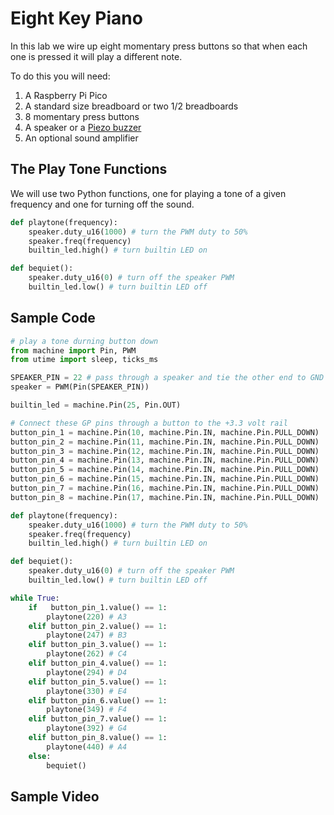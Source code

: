 # Eight Key Piano

In this lab we wire up eight momentary press buttons so that when each one is pressed it will play a different note.

To do this you will need:

1. A Raspberry Pi Pico
2. A standard size breadboard or two 1/2 breadboards
3. 8 momentary press buttons
4. A speaker or a [Piezo buzzer](https://en.wikipedia.org/wiki/Piezoelectric_speaker)
5. An optional sound amplifier

## The Play Tone Functions

We will use two Python functions, one for playing a tone of a given frequency and one for turning off the sound.

```py
def playtone(frequency):
    speaker.duty_u16(1000) # turn the PWM duty to 50%
    speaker.freq(frequency)
    builtin_led.high() # turn builtin LED on

def bequiet():
    speaker.duty_u16(0) # turn off the speaker PWM
    builtin_led.low() # turn builtin LED off
```

## Sample Code

```py
# play a tone durning button down
from machine import Pin, PWM
from utime import sleep, ticks_ms

SPEAKER_PIN = 22 # pass through a speaker and tie the other end to GND
speaker = PWM(Pin(SPEAKER_PIN))

builtin_led = machine.Pin(25, Pin.OUT)

# Connect these GP pins through a button to the +3.3 volt rail
button_pin_1 = machine.Pin(10, machine.Pin.IN, machine.Pin.PULL_DOWN)
button_pin_2 = machine.Pin(11, machine.Pin.IN, machine.Pin.PULL_DOWN)
button_pin_3 = machine.Pin(12, machine.Pin.IN, machine.Pin.PULL_DOWN)
button_pin_4 = machine.Pin(13, machine.Pin.IN, machine.Pin.PULL_DOWN)
button_pin_5 = machine.Pin(14, machine.Pin.IN, machine.Pin.PULL_DOWN)
button_pin_6 = machine.Pin(15, machine.Pin.IN, machine.Pin.PULL_DOWN)
button_pin_7 = machine.Pin(16, machine.Pin.IN, machine.Pin.PULL_DOWN)
button_pin_8 = machine.Pin(17, machine.Pin.IN, machine.Pin.PULL_DOWN)

def playtone(frequency):
    speaker.duty_u16(1000) # turn the PWM duty to 50%
    speaker.freq(frequency)
    builtin_led.high() # turn builtin LED on

def bequiet():
    speaker.duty_u16(0) # turn off the speaker PWM
    builtin_led.low() # turn builtin LED off

while True:
    if   button_pin_1.value() == 1:
        playtone(220) # A3
    elif button_pin_2.value() == 1:
        playtone(247) # B3
    elif button_pin_3.value() == 1:
        playtone(262) # C4
    elif button_pin_4.value() == 1:
        playtone(294) # D4
    elif button_pin_5.value() == 1:
        playtone(330) # E4
    elif button_pin_6.value() == 1:
        playtone(349) # F4
    elif button_pin_7.value() == 1:
        playtone(392) # G4
    elif button_pin_8.value() == 1:
        playtone(440) # A4
    else:
        bequiet()
```

## Sample Video